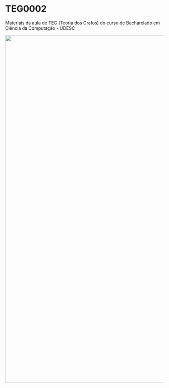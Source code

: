 # TEG0002
Materiais da aula de TEG (Teoria dos Grafos) do curso de Bacharelado em Ciência da Computação - UDESC

<p align="center">
  <img class="gatsby-resp-image-image" src="https://m.media-amazon.com/images/M/MV5BMjM4NTI0Mzk3NF5BMl5BanBnXkFtZTgwMjI1MTAwMjE@._V1_.jpg" width="1100">
</p>

